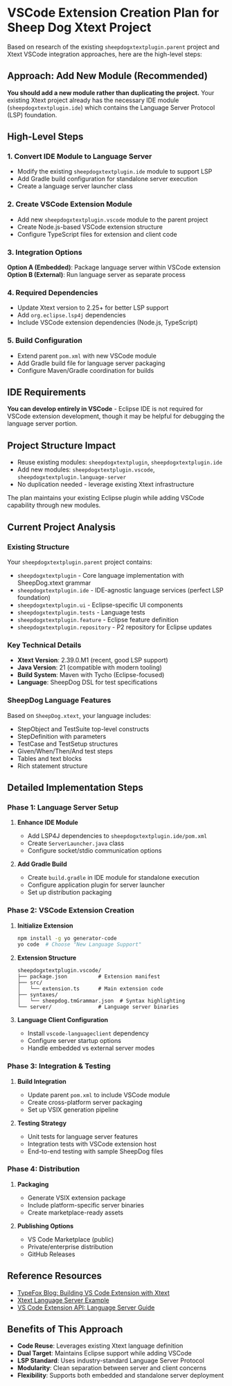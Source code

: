 # VSCode Extension Creation Plan for Sheep Dog Xtext Project

Based on research of the existing `sheepdogxtextplugin.parent` project and Xtext VSCode integration approaches, here are the high-level steps:

## Approach: Add New Module (Recommended)

**You should add a new module rather than duplicating the project.** Your existing Xtext project already has the necessary IDE module (`sheepdogxtextplugin.ide`) which contains the Language Server Protocol (LSP) foundation.

## High-Level Steps

### 1. Convert IDE Module to Language Server
- Modify the existing `sheepdogxtextplugin.ide` module to support LSP
- Add Gradle build configuration for standalone server execution
- Create a language server launcher class

### 2. Create VSCode Extension Module
- Add new `sheepdogxtextplugin.vscode` module to the parent project
- Create Node.js-based VSCode extension structure
- Configure TypeScript files for extension and client code

### 3. Integration Options
**Option A (Embedded)**: Package language server within VSCode extension
**Option B (External)**: Run language server as separate process

### 4. Required Dependencies
- Update Xtext version to 2.25+ for better LSP support
- Add `org.eclipse.lsp4j` dependencies
- Include VSCode extension dependencies (Node.js, TypeScript)

### 5. Build Configuration
- Extend parent `pom.xml` with new VSCode module
- Add Gradle build file for language server packaging
- Configure Maven/Gradle coordination for builds

## IDE Requirements
**You can develop entirely in VSCode** - Eclipse IDE is not required for VSCode extension development, though it may be helpful for debugging the language server portion.

## Project Structure Impact
- Reuse existing modules: `sheepdogxtextplugin`, `sheepdogxtextplugin.ide` 
- Add new modules: `sheepdogxtextplugin.vscode`, `sheepdogxtextplugin.language-server`
- No duplication needed - leverage existing Xtext infrastructure

The plan maintains your existing Eclipse plugin while adding VSCode capability through new modules.

## Current Project Analysis

### Existing Structure
Your `sheepdogxtextplugin.parent` project contains:
- `sheepdogxtextplugin` - Core language implementation with SheepDog.xtext grammar
- `sheepdogxtextplugin.ide` - IDE-agnostic language services (perfect LSP foundation)
- `sheepdogxtextplugin.ui` - Eclipse-specific UI components
- `sheepdogxtextplugin.tests` - Language tests
- `sheepdogxtextplugin.feature` - Eclipse feature definition
- `sheepdogxtextplugin.repository` - P2 repository for Eclipse updates

### Key Technical Details
- **Xtext Version**: 2.39.0.M1 (recent, good LSP support)
- **Java Version**: 21 (compatible with modern tooling)
- **Build System**: Maven with Tycho (Eclipse-focused)
- **Language**: SheepDog DSL for test specifications

### SheepDog Language Features
Based on `SheepDog.xtext`, your language includes:
- StepObject and TestSuite top-level constructs
- StepDefinition with parameters
- TestCase and TestSetup structures
- Given/When/Then/And test steps
- Tables and text blocks
- Rich statement structure

## Detailed Implementation Steps

### Phase 1: Language Server Setup
1. **Enhance IDE Module**
   - Add LSP4J dependencies to `sheepdogxtextplugin.ide/pom.xml`
   - Create `ServerLauncher.java` class
   - Configure socket/stdio communication options

2. **Add Gradle Build**
   - Create `build.gradle` in IDE module for standalone execution
   - Configure application plugin for server launcher
   - Set up distribution packaging

### Phase 2: VSCode Extension Creation
1. **Initialize Extension**
   ```bash
   npm install -g yo generator-code
   yo code  # Choose "New Language Support"
   ```

2. **Extension Structure**
   ```
   sheepdogxtextplugin.vscode/
   ├── package.json          # Extension manifest
   ├── src/
   │   └── extension.ts      # Main extension code
   ├── syntaxes/
   │   └── sheepdog.tmGrammar.json  # Syntax highlighting
   └── server/               # Language server binaries
   ```

3. **Language Client Configuration**
   - Install `vscode-languageclient` dependency
   - Configure server startup options
   - Handle embedded vs external server modes

### Phase 3: Integration & Testing
1. **Build Integration**
   - Update parent `pom.xml` to include VSCode module
   - Create cross-platform server packaging
   - Set up VSIX generation pipeline

2. **Testing Strategy**
   - Unit tests for language server features
   - Integration tests with VSCode extension host
   - End-to-end testing with sample SheepDog files

### Phase 4: Distribution
1. **Packaging**
   - Generate VSIX extension package
   - Include platform-specific server binaries
   - Create marketplace-ready assets

2. **Publishing Options**
   - VS Code Marketplace (public)
   - Private/enterprise distribution
   - GitHub Releases

## Reference Resources
- [TypeFox Blog: Building VS Code Extension with Xtext](https://www.typefox.io/blog/building-a-vs-code-extension-with-xtext-and-the-language-server-protocol/)
- [Xtext Language Server Example](https://github.com/cdietrich/xtext-languageserver-example)
- [VS Code Extension API: Language Server Guide](https://code.visualstudio.com/api/language-extensions/language-server-extension-guide)

## Benefits of This Approach
- **Code Reuse**: Leverages existing Xtext language definition
- **Dual Target**: Maintains Eclipse support while adding VSCode
- **LSP Standard**: Uses industry-standard Language Server Protocol
- **Modularity**: Clean separation between server and client concerns
- **Flexibility**: Supports both embedded and standalone server deployment